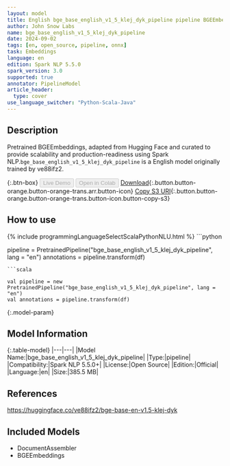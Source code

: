 ```yaml
---
layout: model
title: English bge_base_english_v1_5_klej_dyk_pipeline pipeline BGEEmbeddings from ve88ifz2
author: John Snow Labs
name: bge_base_english_v1_5_klej_dyk_pipeline
date: 2024-09-02
tags: [en, open_source, pipeline, onnx]
task: Embeddings
language: en
edition: Spark NLP 5.5.0
spark_version: 3.0
supported: true
annotator: PipelineModel
article_header:
  type: cover
use_language_switcher: "Python-Scala-Java"
---
```


## Description

Pretrained BGEEmbeddings, adapted from Hugging Face and curated to provide scalability and production-readiness using Spark NLP.`bge_base_english_v1_5_klej_dyk_pipeline` is a English model originally trained by ve88ifz2.

{:.btn-box}
<button class="button button-orange" disabled>Live Demo</button>
<button class="button button-orange" disabled>Open in Colab</button>
[Download](https://s3.amazonaws.com/auxdata.johnsnowlabs.com/public/models/bge_base_english_v1_5_klej_dyk_pipeline_en_5.5.0_3.0_1725241984605.zip){:.button.button-orange.button-orange-trans.arr.button-icon}
[Copy S3 URI](s3://auxdata.johnsnowlabs.com/public/models/bge_base_english_v1_5_klej_dyk_pipeline_en_5.5.0_3.0_1725241984605.zip){:.button.button-orange.button-orange-trans.button-icon.button-copy-s3}

## How to use



<div class="tabs-box" markdown="1">
{% include programmingLanguageSelectScalaPythonNLU.html %}
```python

pipeline = PretrainedPipeline("bge_base_english_v1_5_klej_dyk_pipeline", lang = "en")
annotations =  pipeline.transform(df)   

```
```scala

val pipeline = new PretrainedPipeline("bge_base_english_v1_5_klej_dyk_pipeline", lang = "en")
val annotations = pipeline.transform(df)

```
</div>

{:.model-param}
## Model Information

{:.table-model}
|---|---|
|Model Name:|bge_base_english_v1_5_klej_dyk_pipeline|
|Type:|pipeline|
|Compatibility:|Spark NLP 5.5.0+|
|License:|Open Source|
|Edition:|Official|
|Language:|en|
|Size:|385.5 MB|

## References

https://huggingface.co/ve88ifz2/bge-base-en-v1.5-klej-dyk

## Included Models

- DocumentAssembler
- BGEEmbeddings